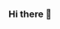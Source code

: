 ### Hi there 👋

<!--
**desaisoham0/desaisoham0** is a ✨ _special_ ✨ repository because its `README.md` (this file) appears on your GitHub profile.

Here are some ideas to get you started:

- 🔭 I’m currently working on ...
- 🌱 I’m currently learning ...![IMG_4725](https://github.com/desaisoham0/desaisoham0/assets/146281556/bf27934c-427c-483a-afe3-6e23ba2db733)

- 👯 I’m looking to collaborate on ...
- 🤔 I’m looking for help with ...
- 💬 Ask me about ...
- 📫 How to reach me: ...
- 😄 Pronouns: ...
- ⚡ Fun fact: ...
-->
